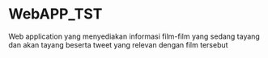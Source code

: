# WebAPP_TST
Web application yang menyediakan informasi film-film yang sedang tayang dan akan tayang beserta tweet yang relevan dengan film tersebut
